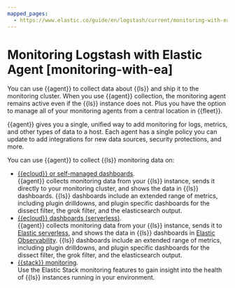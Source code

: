 ```yaml
---
mapped_pages:
  - https://www.elastic.co/guide/en/logstash/current/monitoring-with-ea.html
---
```


# Monitoring Logstash with Elastic Agent [monitoring-with-ea]

You can use {{agent}} to collect data about {{ls}} and ship it to the monitoring cluster. When you use {{agent}} collection, the monitoring agent remains active even if the {{ls}} instance does not. Plus you have the option to manage all of your monitoring agents from a central location in {{fleet}}.

{{agent}} gives you a single, unified way to add monitoring for logs, metrics, and other types of data to a host. Each agent has a single policy you can update to add integrations for new data sources, security protections, and more.

You can use {{agent}} to collect {{ls}} monitoring data on:

* [{{ecloud}} or self-managed dashboards](/reference/dashboard-monitoring-with-elastic-agent.md).<br> {{agent}} collects monitoring data from your {{ls}} instance, sends it directly to your monitoring cluster, and shows the data in {{ls}} dashboards. {{ls}} dashboards include an extended range of metrics, including plugin drilldowns, and plugin specific dashboards for the dissect filter, the grok filter, and the elasticsearch output.
* [{{ecloud}} dashboards (serverless)](/reference/serverless-monitoring-with-elastic-agent.md).<br> {{agent}} collects monitoring data from your {{ls}} instance, sends it to [Elastic serverless](docs-content://deploy-manage/deploy/elastic-cloud/serverless.md), and shows the data in {{ls}} dashboards in [Elastic Observability](docs-content://solutions/observability.md). {{ls}} dashboards include an extended range of metrics, including plugin drilldowns, and plugin specific dashboards for the dissect filter, the grok filter, and the elasticsearch output.
* [{{stack}} monitoring](/reference/monitoring-with-elastic-agent.md).<br> Use the Elastic Stack monitoring features to gain insight into the health of {{ls}} instances running in your environment.





